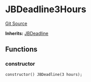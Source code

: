 # JBDeadline3Hours
[Git Source](https://github.com/Bananapus/nana-core/blob/2998dca2fbd2658e2c8791d6dc8348147d69e28e/src/periphery/JBDeadline3Hours.sol)

**Inherits:**
[JBDeadline](/docs/v4/api/core/JBDeadline.sol/contract.JBDeadline.md)


## Functions
### constructor


```solidity
constructor() JBDeadline(3 hours);
```

